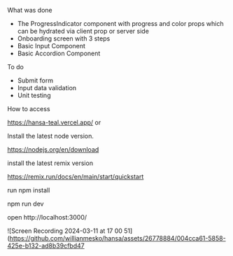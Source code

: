 

What was done
 -  The ProgressIndicator component with progress and color props which can be hydrated via client prop or server side
 - Onboarding screen with 3 steps
 - Basic Input Component
 - Basic Accordion Component

To do
 - Submit form
 - Input data validation
 - Unit testing

How to access

https://hansa-teal.vercel.app/
or

Install the latest node version.

https://nodejs.org/en/download

install the latest remix version

https://remix.run/docs/en/main/start/quickstart

run npm install
 
npm run dev

open http://localhost:3000/

![Screen Recording 2024-03-11 at 17 00 51](https://github.com/willianmesko/hansa/assets/26778884/004cca61-5858-425e-b132-ad8b39cfbd47
